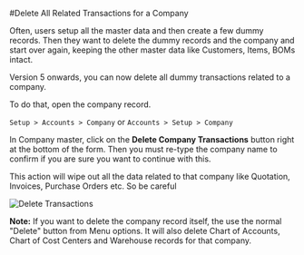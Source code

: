 #Delete All Related Transactions for a Company

Often, users setup all the master data and then create a few dummy records. Then they want to delete the dummy records and the company and start over again, keeping the other master data like Customers, Items, BOMs intact.

Version 5 onwards, you can now delete all dummy transactions related to a company.

To do that, open the company record.
 
`Setup > Accounts > Company` or  `Accounts > Setup > Company`

In Company master, click on the **Delete Company Transactions** button right at the bottom of the form. Then you must re-type the company name to confirm if you are sure you want to continue with this.

This action will wipe out all the data related to that company like Quotation, Invoices, Purchase Orders etc. So be careful

<img alt="Delete Transactions" class="screenshot" src="{{docs_base_url}}/assets/img/articles/delete-company.png">

**Note:** If you want to delete the company record itself, the use the normal "Delete" button from Menu options. It will also delete Chart of Accounts, Chart of Cost Centers and Warehouse records for that company.

<!-- markdown -->